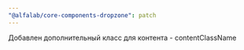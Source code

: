 ```yaml
---
"@alfalab/core-components-dropzone": patch
---
```


Добавлен дополнительный класс для контента - contentClassName
